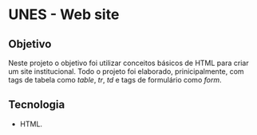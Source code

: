 # UNES - Web site

## Objetivo

Neste projeto o objetivo foi utilizar conceitos básicos de HTML para criar um site institucional. 
Todo o projeto foi elaborado, prinicipalmente, com tags de tabela como *table*, *tr*, *td* e tags de formulário como *form*.

## Tecnologia
- HTML.

